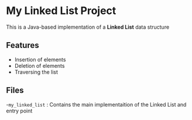 # My Linked List Project 

This is a Java-based implementation of a **Linked List** data structure 

## Features 
- Insertion of elements 
- Deletion of elements 
- Traversing the list 

## Files 
-`my_linked_list` : Contains the main implementaition of the Linked List and entry point
